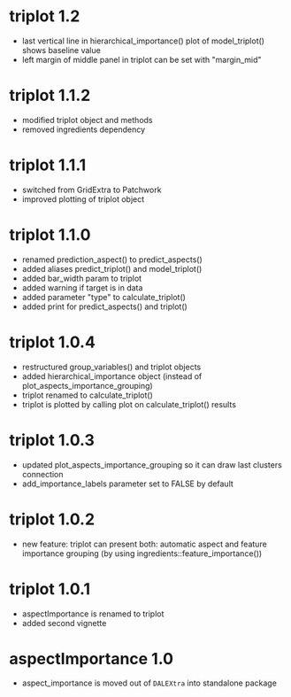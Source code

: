 # triplot 1.2

* last vertical line in hierarchical_importance() plot of model_triplot() shows 
baseline value
* left margin of middle panel in triplot can be set with "margin_mid" 

# triplot 1.1.2

* modified triplot object and methods
* removed ingredients dependency

# triplot 1.1.1

* switched from GridExtra to Patchwork
* improved plotting of triplot object

# triplot 1.1.0

* renamed prediction_aspect() to predict_aspects()
* added aliases predict_triplot() and model_triplot()
* added bar_width param to triplot
* added warning if target is in data
* added parameter "type" to calculate_triplot()
* added print for predict_aspects() and triplot()

# triplot 1.0.4

* restructured group_variables() and triplot objects
* added hierarchical_importance object (instead of 
plot_aspects_importance_grouping)
* triplot renamed to calculate_triplot()
* triplot is plotted by calling plot on calculate_triplot() results

# triplot 1.0.3

* updated plot_aspects_importance_grouping so it can draw last clusters 
connection
* add_importance_labels parameter set to FALSE by default


# triplot 1.0.2

* new feature: triplot can present both: automatic aspect and feature importance 
grouping (by using ingredients::feature_importance())


# triplot 1.0.1

* aspectImportance is renamed to triplot 
* added second vignette


# aspectImportance 1.0

* aspect_importance is moved out of `DALEXtra` into standalone package
